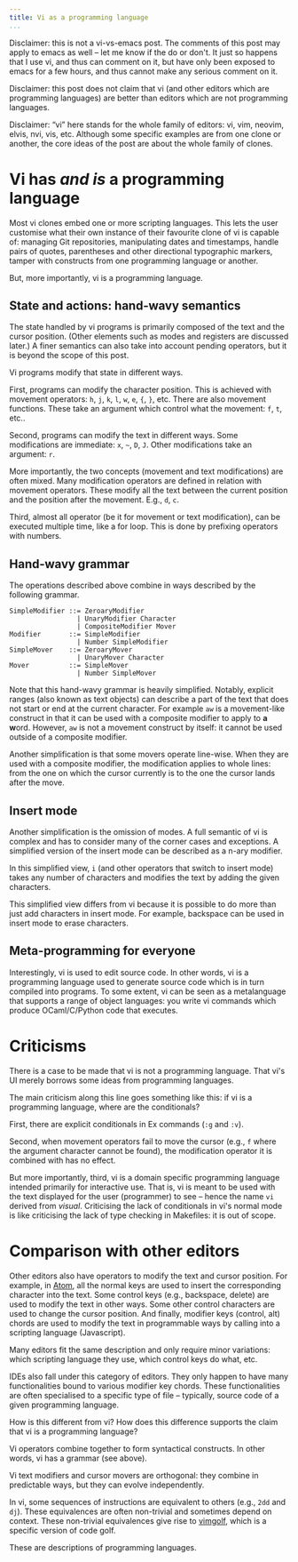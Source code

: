 ```yaml
---
title: Vi as a programming language
...
```


Disclaimer: this is not a vi-vs-emacs post.
The comments of this post may apply to emacs as well – let me know if the do or don't.
It just so happens that I use vi, and thus can comment on it, but have only been exposed to emacs for a few hours, and thus cannot make any serious comment on it.

Disclaimer: this post does not claim that vi (and other editors which are programming languages) are better than editors which are not programming languages.

Disclaimer: “vi” here stands for the whole family of editors: vi, vim, neovim, elvis, nvi, vis, etc.
Although some specific examples are from one clone or another, the core ideas of the post are about the whole family of clones.



# Vi has *and is* a programming language

Most vi clones embed one or more scripting languages.
This lets the user customise what their own instance of their favourite clone of vi is capable of: managing Git repositories, manipulating dates and timestamps, handle pairs of quotes, parentheses and other directional typographic markers, tamper with constructs from one programming language or another.

But, more importantly, vi is a programming language.


## State and actions: hand-wavy semantics

The state handled by vi programs is primarily composed of the text and the cursor position.
(Other elements such as modes and registers are discussed later.)
A finer semantics can also take into account pending operators, but it is beyond the scope of this post.

Vi programs modify that state in different ways.

First, programs can modify the character position.
This is achieved with movement operators: `h`, `j`, `k`, `l`, `w`, `e`, `{`, `}`, etc.
There are also movement functions.
These take an argument which control what the movement: `f`, `t`, etc..

Second, programs can modify the text in different ways.
Some modifications are immediate: `x`, `~`, `D`, `J`.
Other modifications take an argument: `r`.

More importantly, the two concepts (movement and text modifications) are often mixed.
Many modification operators are defined in relation with movement operators.
These modify all the text between the current position and the position after the movement.
E.g., `d`, `c`.

Third, almost all operator (be it for movement or text modification), can be executed multiple time, like a for loop.
This is done by prefixing operators with numbers.


## Hand-wavy grammar

The operations described above combine in ways described by the following grammar.

```
SimpleModifier ::= ZeroaryModifier
                 | UnaryModifier Character
                 | CompositeModifier Mover
Modifier       ::= SimpleModifier
                 | Number SimpleModifier
SimpleMover    ::= ZeroaryMover
                 | UnaryMover Character
Mover          ::= SimpleMover
                 | Number SimpleMover
```

Note that this hand-wavy grammar is heavily simplified.
Notably, explicit ranges (also known as text objects) can describe a part of the text that does not start or end at the current character. For example `aw` is a movement-like construct in that it can be used with a composite modifier to apply to **a** **w**ord. However, `aw` is not a movement construct by itself: it cannot be used outside of a composite modifier.

Another simplification is that some movers operate line-wise.
When they are used with a composite modifier, the modification applies to whole lines: from the one on which the cursor currently is to the one the cursor lands after the move.


## Insert mode

Another simplification is the omission of modes.
A full semantic of vi is complex and has to consider many of the corner cases and exceptions.
A simplified version of the insert mode can be described as a n-ary modifier.

In this simplified view, `i` (and other operators that switch to insert mode) takes any number of characters and modifies the text by adding the given characters.

This simplified view differs from vi because it is possible to do more than just add characters in insert mode.
For example, backspace can be used in insert mode to erase characters.


## Meta-programming for everyone

Interestingly, vi is used to edit source code.
In other words, vi is a programming language used to generate source code which is in turn compiled into programs.
To some extent, vi can be seen as a metalanguage that supports a range of object languages: you write vi commands which produce OCaml/C/Python code that executes.



# Criticisms

There is a case to be made that vi is not a programming language.
That vi's UI merely borrows some ideas from programming languages.

The main criticism along this line goes something like this: if vi is a programming language, where are the conditionals?

First, there are explicit conditionals in Ex commands (`:g` and `:v`).

Second, when movement operators fail to move the cursor (e.g., `f` where the argument character cannot be found), the modification operator it is combined with has no effect.

But more importantly, third, vi is a domain specific programming language intended primarily for interactive use.
That is, vi is meant to be used with the text displayed for the user (programmer) to see – hence the name `vi` derived from *visual*.
Criticising the lack of conditionals in vi's normal mode is like criticising the lack of type checking in Makefiles: it is out of scope.


# Comparison with other editors

Other editors also have operators to modify the text and cursor position.
For example, in [Atom](https://atom.io/), all the normal keys are used to insert the corresponding character into the text.
Some control keys (e.g., backspace, delete) are used to modify the text in other ways.
Some other control characters are used to change the cursor position.
And finally, modifier keys (control, alt) chords are used to modify the text in programmable ways by calling into a scripting language (Javascript).

Many editors fit the same description and only require minor variations: which scripting language they use, which control keys do what, etc.

IDEs also fall under this category of editors.
They only happen to have many functionalities bound to various modifier key chords.
These functionalities are often specialised to a specific type of file – typically, source code of a given programming language.

How is this different from vi?
How does this difference supports the claim that vi is a programming language?

Vi operators combine together to form syntactical constructs.
In other words, vi has a grammar (see above).

Vi text modifiers and cursor movers are orthogonal: they combine in predictable ways, but they can evolve independently.

In vi, some sequences of instructions are equivalent to others (e.g., `2dd` and `dj`).
These equivalences are often non-trivial and sometimes depend on context.
These non-trivial equivalences give rise to [vimgolf](http://www.vimgolf.com/), which is a specific version of code golf.

These are descriptions of programming languages.


